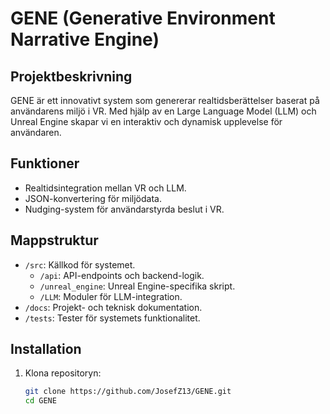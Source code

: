 # GENE (Generative Environment Narrative Engine)

## Projektbeskrivning
GENE är ett innovativt system som genererar realtidsberättelser baserat på användarens miljö i VR. Med hjälp av en Large Language Model (LLM) och Unreal Engine skapar vi en interaktiv och dynamisk upplevelse för användaren.

## Funktioner
- Realtidsintegration mellan VR och LLM.
- JSON-konvertering för miljödata.
- Nudging-system för användarstyrda beslut i VR.

## Mappstruktur
- `/src`: Källkod för systemet.
  - `/api`: API-endpoints och backend-logik.
  - `/unreal_engine`: Unreal Engine-specifika skript.
  - `/LLM`: Moduler för LLM-integration.
- `/docs`: Projekt- och teknisk dokumentation.
- `/tests`: Tester för systemets funktionalitet.

## Installation
1. Klona repositoryn:
   ```bash
   git clone https://github.com/JosefZ13/GENE.git
   cd GENE

